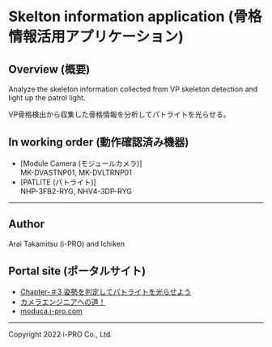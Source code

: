 # Skelton information application (骨格情報活用アプリケーション)

## Overview (概要)

Analyze the skeleton information collected from VP skeleton detection and light up the patrol light.

VP骨格検出から収集した骨格情報を分析してパトライトを光らせる。

## In working order (動作確認済み機器)

- [Module Camera (モジュールカメラ)]  
  MK-DVASTNP01, MK-DVLTRNP01  
- [PATLITE (パトライト)]  
  NHP-3FB2-RYG, NHV4-3DP-RYG  

---

## Author

Arai Takamitsu (i-PRO) and Ichiken

## Portal site (ポータルサイト)

- [Chapter-＃3 姿勢を判定してパトライトを光らせよう](https://moduca.i-pro.com/space/MCC/851709348/%E3%82%AB%E3%83%A1%E3%83%A9%E3%82%A8%E3%83%B3%E3%82%B8%E3%83%8B%E3%82%A2%E3%81%B8%E3%81%AE%E9%81%93%EF%BC%81#Chapter-＃3　姿勢を判定してパトライトを光らせよう)
- [カメラエンジニアへの道！](https://moduca.i-pro.com/space/MCC/851709348/%E3%82%AB%E3%83%A1%E3%83%A9%E3%82%A8%E3%83%B3%E3%82%B8%E3%83%8B%E3%82%A2%E3%81%B8%E3%81%AE%E9%81%93%EF%BC%81)
- [moduca.i-pro.com](https://moduca.i-pro.com/)

---

Copyright 2022 i-PRO Co., Ltd.
